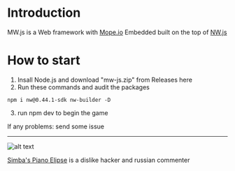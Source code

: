 # Introduction

MW.js is a Web framework with [Mope.io](https://mope.io) Embedded built on the top of [NW.js](https://nwjs.io)

# How to start

1. Insall Node.js and download "mw-js.zip" from Releases here
2. Run these commands and audit the packages
```
npm i nw@0.44.1-sdk nw-builder -D
```
3. run npm dev to begin the game

If any problems: send some issue

----------------------------
![alt text](https://yt3.ggpht.com/ytc/AAUvwniUQ0O-9Dg7parCAvo9ezPsostO6s-p3ZcyIVru=s900 "pe")

[Simba's Piano Elipse](https://www.youtube.com/channel/UCPshfUdjkP5dzONwbAkihHg) is a dislike hacker and russian commenter
